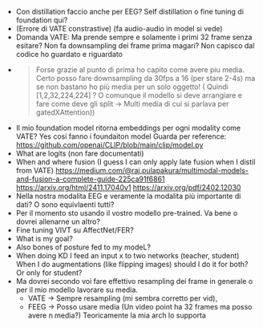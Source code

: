 - Con distillation faccio anche per EEG? Self distillation o fine tuning di foundation qui?
- (Errore di VATE constrastive) (fa audio-audio in model si vede)
- Domanda VATE: Ma prende sempre e solamente i primi 32 frame senza esitare?
  Non fa downsampling dei frame prima magari? Non capisco dal codice ho guardato e riguardato
- > Forse grazie al punto di prima ho capito come avere piu media. \
  Certo posso fare downsampling da 30fps a 16 (per stare 2-4s) ma se non bastano ho più media per un solo oggetto! (
  Quindi [1,2,32,224,224] ? O comunque il modello si
  deve arrangiare e fare come deve gli split -> Multi media di cui si parlava per gatedXAttention))
- Il mio foundation model ritorna embeddings per ogni modality come VATE? Yes cosi fanno i foundaiton model
  Guarda per reference: https://github.com/openai/CLIP/blob/main/clip/model.py
- What are logits (non fare documentati)
- When and where fusion (I guess I can only apply late fusion when I distil from VATE)
  https://medium.com/@raj.pulapakura/multimodal-models-and-fusion-a-complete-guide-225ca91f6861
  https://arxiv.org/html/2411.17040v1
  https://arxiv.org/pdf/2402.12030
- Nella nostra modalita EEG e veramente la modalita più importante di dati?
  O sono equivlaenti tutti?
- Per il momento sto usando il vostro modello pre-trained. Va bene o dovrei allenarne un altro?
- Fine tuning VIVT su AffectNet/FER?
- What is my goal?
- Also bones of posture fed to my modeL?
- When doing KD I feed an input x to two networks (teacher, student) When I do augmentations (like flipping images)
  should I do it for both? Or only for student?
- Ma dovrei secondo voi fare effettivo resampling dei frame in generale o per il mio modello lavorare su media.
    - VATE -> Sempre resampling (mi sembra corretto per vid),
    - FEEG -> Posso usare media (Un video point ha 32 frames ma posso avere n media?) Teoricamente la mia arch lo
      supporta